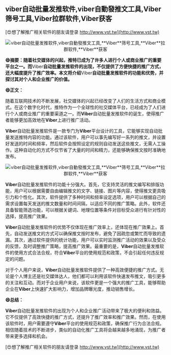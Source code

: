 ## **viber自动批量发推软件,viber自動發推文工具,**Viber**筛号工具,**Viber**拉群软件,**Viber**获客**

[😍想了解推广相关软件的朋友请登录 http://www.vst.tw](http://www.vst.tw)

 <center><img src="https://vst.tw/MP4/tuiguang/png/6.png" alt="viber自动批量发推软件,viber自動發推文工具,**Viber**筛号工具,**Viber**拉群软件,**Viber**获客"></center>

**😄摘要：随着社交媒体的兴起，推特已成为了许多人进行个人或商业推广的重要平台之一。而**Viber**自动批量发推软件的出现，不仅提供了方便快捷的推广方式，还大幅度提升了推广效率。本文将介绍**Viber**自动批量发推软件的功能和优势，并探讨其对个人和企业推广的价值。**

**😄正文：**

随着互联网技术的不断发展，社交媒体的兴起已经改变了人们的生活方式和商业模式。在这个数字化时代，推特作为一个全球性的社交媒体平台，已经成为了人们进行个人或商业推广的重要渠道之一。而**Viber**自动批量发推软件的诞生，使得推广者能够更加高效地在**Viber**上进行推广活动。

**Viber**自动批量发推软件是一款专门为**Viber**平台设计的工具，它能够实现自动批量发送推特内容的功能。通过该软件，用户可以事先编写好一系列的推文，并设置好发送的时间和频率，然后软件会按照设定的规则自动发送这些推文，无需人工操作。这种自动化的方式不仅节省了大量的时间和精力，还能够确保推文按时准确地发布。

 <center><img src="https://vst.tw/MP4/tuiguang/png/4.png" alt="viber自动批量发推软件,viber自動發推文工具,**Viber**筛号工具,**Viber**拉群软件,**Viber**获客"></center>

**Viber**自动批量发推软件的功能十分强大。首先，它支持灵活的推文编写和排版功能，用户可以根据需要自由编辑推文的文字、链接、图片等内容，使得推文更具吸引力和个性化。其次，软件提供了多种时间和频率设定选项，用户可以根据自己的需求设置每天发送的推文数量和时间间隔，以适应不同的推广策略。此外，软件还具备智能筛选功能，可以根据关键词、地理位置等条件对目标受众进行有针对性的选择，提高推广效果。

**Viber**自动批量发推软件的优势不仅体现在推广效率上，还体现在推广效果上。首先，自动发送推文的方式可以确保推文按时发布，避免了因疏忽或繁忙而导致的遗漏。其次，通过软件提供的统计功能，用户可以实时监测推广活动的效果以及受众的反馈，及时调整推广策略，提高推广效果。最重要的是，**Viber**自动批量发推软件的使用方式合法合规，符合**Viber**平台的使用规范和政策，不会引起任何违反规定的问题。

对于个人用户来说，**Viber**自动批量发推软件提供了一种高效便捷的推广方式。无论是个人博主还是社交媒体达人，他们都可以利用该软件快速发布推文，吸引更多的关注和互动。而对于企业用户来说，该软件更是一个强大的推广工具，能够帮助企业在**Viber**上快速扩大影响力，增加品牌曝光度，推动销售增长。

**😄总结：**

**Viber**自动批量发推软件的出现为个人和企业推广活动带来了极大的便利和效益。它不仅提供了高效快捷的推广方式，还提升了推广效率和推广效果。然而，在使用该软件时，用户需要遵守**Viber**平台的使用规范和政策，确保推广行为合法合规。相信随着技术的不断进步，类似的自动化推广工具将会越来越多地涌现，为推广者带来更多选择和机会。

[😍想了解推广相关软件的朋友请登录 http://www.vst.tw](http://www.vst.tw)



